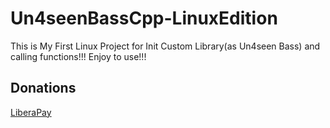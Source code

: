 # Un4seenBassCpp-LinuxEdition
This is My First Linux Project for Init Custom Library(as Un4seen Bass) and calling functions!!! Enjoy to use!!!

## Donations

[LiberaPay](https://liberapay.com/RikkoMatsumatoOfficial/donate)
